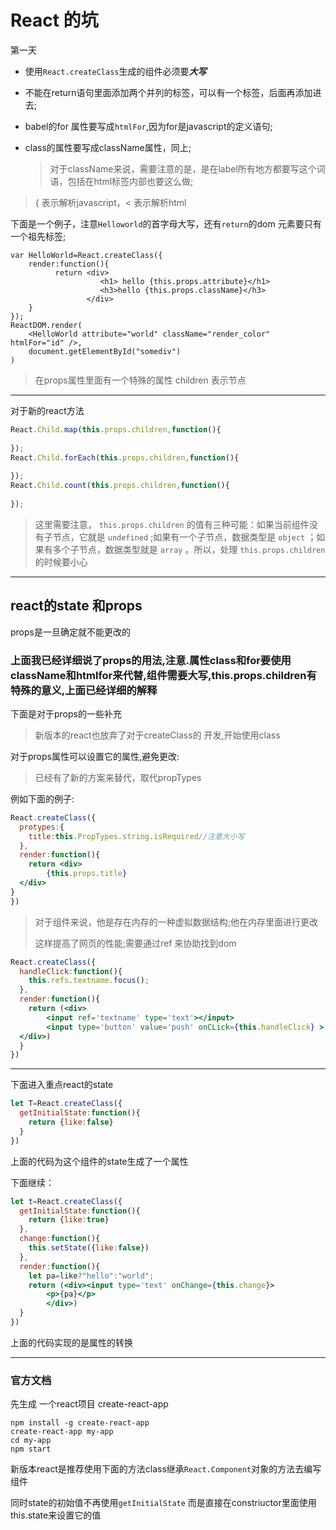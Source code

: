 # React 的坑

第一天

* 使用`React.createClass`生成的组件必须要***大写*** 

* 不能在return语句里面添加两个并列的标签，可以有一个标签，后面再添加进去;

* babel的for 属性要写成`htmlFor`,因为for是javascript的定义语句;

* class的属性要写成className属性，同上;

  > 对于className来说，需要注意的是，是在label所有地方都要写这个词语，包括在html标签内部也要这么做;

> {  表示解析javascript，<   表示解析html

下面是一个例子，注意`Helloworld`的首字母大写，还有`return`的dom 元素要只有一个祖先标签;

```babel
var HelloWorld=React.createClass({
	render:function(){
          return <div>
          			<h1> hello {this.props.attribute}</h1>
          			<h3>hello {this.props.className}</h3>
          		 </div>
	}
});
ReactDOM.render(
	<HelloWorld attribute="world" className="render_color" htmlFor="id" />,
	document.getElementById("somediv")
)
```

>在props属性里面有一个特殊的属性 children 表示节点

***

对于新的react方法

```javascript
React.Child.map(this.props.children,function(){
  
});
React.Child.forEach(this.props.children,function(){
  
});
React.Child.count(this.props.children,function(){
  
});
```

> 这里需要注意， `this.props.children` 的值有三种可能：如果当前组件没有子节点，它就是 `undefined` ;如果有一个子节点，数据类型是 `object` ；如果有多个子节点，数据类型就是 `array` 。所以，处理 `this.props.children` 的时候要小心

***

## react的state 和props

props是一旦确定就不能更改的

### 上面我已经详细说了props的用法,注意.属性class和for要使用className和htmlfor来代替,组件需要大写,this.props.children有特殊的意义,上面已经详细的解释

下面是对于props的一些补充

> 新版本的react也放弃了对于createClass的 开发,开始使用class

对于props属性可以设置它的属性,避免更改:

> 已经有了新的方案来替代，取代propTypes

例如下面的例子:

```jsx
React.createClass({
  protypes:{
    title:this.PropTypes.string.isRequired//注意大小写
  },
  render:function(){
    return <div>
 		{this.props.title}
  </div>
}
})
```

>对于组件来说，他是存在内存的一种虚拟数据结构;他在内存里面进行更改
>
>这样提高了网页的性能;需要通过ref 来协助找到dom

```jsx
React.createClass({
  handleClick:function(){
    this.refs.textname.focus();
  },
  render:function(){
    return (<div>
  		<input ref='textname' type='text'></input>
    	<input type='button' value='push' onCLick={this.handleClick} >
  </div>)
  }
})
```

***

下面进入重点react的state

```jsx
let T=React.createClass({
  getInitialState:function(){
    return {like:false}
  }
})
```

上面的代码为这个组件的state生成了一个属性

下面继续：

```jsx
let t=React.createClass({
  getInitialState:function(){
    return {like:true}
  },
  change:function(){
    this.setState({like:false})
  },
  render:function(){
    let pa=like?"hello":"world";
    return (<div><input type='text' onChange={this.change}>
        <p>{pa}</p>
        </div>)
  }
})
```

上面的代码实现的是属性的转换

***

 ### 官方文档

先生成 一个react项目 create-react-app

```shell
npm install -g create-react-app
create-react-app my-app
cd my-app
npm start
```

新版本react是推荐使用下面的方法class继承`React.Component`对象的方法去编写组件

同时state的初始值不再使用`getInitialState` 而是直接在constriuctor里面使用this.state来设置它的值





